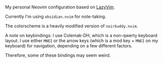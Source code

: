
My personal Neovim configuration based on
[LazyVim](https://github.com/LazyVim/LazyVim).

Currently I'm using `obsidian.nvim` for note-taking.

The colorscheme is a heavily modified version of `noirbuddy.nvim`.

A note on keybindings: I use Colemak-DH, which is a non-qwerty keyboard layout.
I use either `MNEI` or the arrow keys (which is a mod key + `MNEI` on my
keyboard) for navigation, depending on a few different factors.

Therefore, some of these bindings may seem weird.

